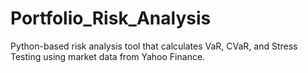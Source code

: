 # Portfolio_Risk_Analysis
Python-based risk analysis tool that calculates VaR, CVaR, and Stress Testing using market data from Yahoo Finance.
